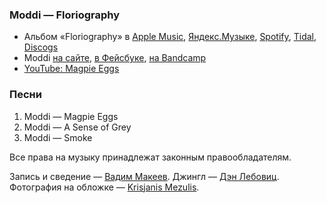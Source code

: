 ### Moddi — Floriography

- Альбом «Floriography» в
	[Apple Music](https://music.apple.com/album/571979081),
	[Яндекс.Музыке](https://music.yandex.ru/album/5032824),
	[Spotify](https://open.spotify.com/album/5dk1GQsMyNY6CCXsljuMeE),
	[Tidal](https://tidal.com/browse/album/84358061),
	[Discogs](https://www.discogs.com/master/271548)
- Moddi
	[на cайте](http://www.moddi.no/),
	[в Фейсбуке](https://www.facebook.com/moddimusikk/),
	[на Bandcamp](https://moddi.bandcamp.com/)
- [YouTube: Magpie Eggs](https://youtu.be/myHzPth0r90)

### Песни

1. Moddi — Magpie Eggs
2. Moddi — A Sense of Grey
3. Moddi — Smoke

Все права на музыку принадлежат законным правообладателям.

Запись и сведение — [Вадим Макеев](https://pepelsbey.dev/).
Джингл — [Дэн Лебовиц](https://www.youtube.com/channel/UC38A5qHrlc_Zgua7vL4b96w).
Фотография на обложке — [Krisjanis Mezulis](https://unsplash.com/photos/zSRqJsMcrAc).
